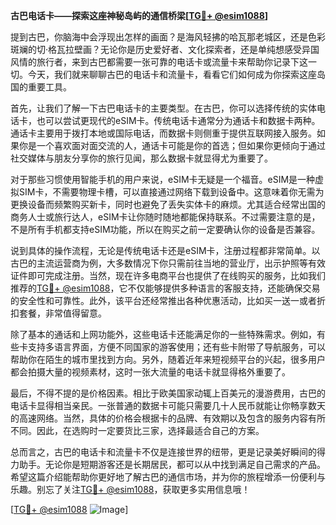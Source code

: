 **古巴电话卡——探索这座神秘岛屿的通信桥梁[[TG💪+ @esim1088](https://t.me/s/esim1088)]**

提到古巴，你脑海中会浮现出怎样的画面？是海风轻拂的哈瓦那老城区，还是色彩斑斓的切·格瓦拉壁画？无论你是历史爱好者、文化探索者，还是单纯想感受异国风情的旅行者，来到古巴都需要一张可靠的电话卡或流量卡来帮助你记录下这一切。今天，我们就来聊聊古巴的电话卡和流量卡，看看它们如何成为你探索这座岛国的重要工具。

首先，让我们了解一下古巴电话卡的主要类型。在古巴，你可以选择传统的实体电话卡，也可以尝试更现代的eSIM卡。传统电话卡通常分为通话卡和数据卡两种。通话卡主要用于拨打本地或国际电话，而数据卡则侧重于提供互联网接入服务。如果你是一个喜欢面对面交流的人，通话卡可能是你的首选；但如果你更倾向于通过社交媒体与朋友分享你的旅行见闻，那么数据卡就显得尤为重要了。

对于那些习惯使用智能手机的用户来说，eSIM卡无疑是一个福音。eSIM是一种虚拟SIM卡，不需要物理卡槽，可以直接通过网络下载到设备中。这意味着你无需为更换设备而频繁购买新卡，同时也避免了丢失实体卡的麻烦。尤其适合经常出国的商务人士或旅行达人，eSIM卡让你随时随地都能保持联系。不过需要注意的是，不是所有手机都支持eSIM功能，所以在购买之前一定要确认你的设备是否兼容。

说到具体的操作流程，无论是传统电话卡还是eSIM卡，注册过程都非常简单。以古巴的主流运营商为例，大多数情况下你只需前往当地的营业厅，出示护照等有效证件即可完成注册。当然，现在许多电商平台也提供了在线购买的服务，比如我们推荐的[TG💪+ @esim1088](https://t.me/s/esim1088)，它不仅能够提供多种语言的客服支持，还能确保交易的安全性和可靠性。此外，该平台还经常推出各种优惠活动，比如买一送一或者折扣套餐，非常值得留意。

除了基本的通话和上网功能外，这些电话卡还能满足你的一些特殊需求。例如，有些卡支持多语言界面，方便不同国家的游客使用；还有些卡附带了导航服务，可以帮助你在陌生的城市里找到方向。另外，随着近年来短视频平台的兴起，很多用户都会拍摄大量的视频素材，这时一张大流量的电话卡就显得格外重要了。

最后，不得不提的是价格因素。相比于欧美国家动辄上百美元的漫游费用，古巴的电话卡显得相当亲民。一张普通的数据卡可能只需要几十人民币就能让你畅享数天的高速网络。当然，具体的价格会根据卡的品牌、有效期以及包含的服务内容有所不同。因此，在选购时一定要货比三家，选择最适合自己的方案。

总而言之，古巴的电话卡和流量卡不仅是连接世界的纽带，更是记录美好瞬间的得力助手。无论你是短期游客还是长期居民，都可以从中找到满足自己需求的产品。希望这篇介绍能帮助你更好地了解古巴的通信市场，并为你的旅程增添一份便利与乐趣。别忘了关注[TG💪+ @esim1088](https://t.me/s/esim1088)，获取更多实用信息哦！

[[TG💪+ @esim1088](https://t.me/s/esim1088) ![Image](https://i.postimg.cc/4NQfJmqS/Snipaste-2025-05-13-00-14-12.png)]